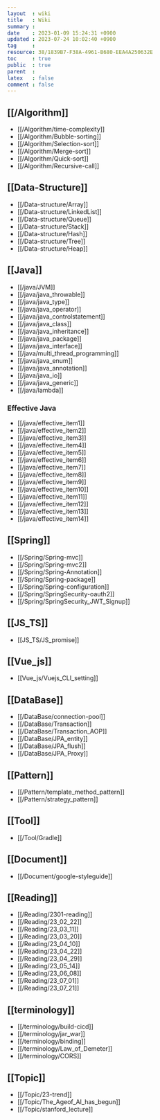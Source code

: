 ```yaml
---
layout  : wiki
title   : Wiki
summary : 
date    : 2023-01-09 15:24:31 +0900
updated : 2023-07-24 10:02:40 +0900
tag     : 
resource: 38/1839B7-F38A-4961-B680-EEA4A250632E
toc     : true
public  : true
parent  : 
latex   : false
comment : false
---
```


## [[/Algorithm]]
* [[/Algorithm/time-complexity]]
* [[/Algorithm/Bubble-sorting]]
* [[/Algorithm/Selection-sort]]
* [[/Algorithm/Merge-sort]]
* [[/Algorithm/Quick-sort]]
* [[/Algorithm/Recursive-call]]

## [[Data-Structure]]
* [[/Data-structure/Array]]
* [[/Data-structure/LinkedList]]
* [[/Data-structure/Queue]]
* [[/Data-structure/Stack]]
* [[/Data-structure/Hash]]
* [[/Data-structure/Tree]]
* [[/Data-structure/Heap]]

## [[Java]]
* [[/java/JVM]]
* [[/java/java_throwable]]
* [[/java/java_type]]
* [[/java/java_operator]]
* [[/java/java_controlstatement]]
* [[/java/java_class]]
* [[/java/java_inheritance]]
* [[/java/java_package]]
* [[/java/java_interface]]
* [[/java/multi_thread_programming]]
* [[/java/java_enum]]
* [[/java/java_annotation]]
* [[/java/java_io]]
* [[/java/java_generic]]
* [[/java/lambda]]
 
### Effective Java
* [[/java/effective_item1]]
* [[/java/effective_item2]]
* [[/java/effective_item3]]
* [[/java/effective_item4]]
* [[/java/effective_item5]]
* [[/java/effective_item6]]
* [[/java/effective_item7]]
* [[/java/effective_item8]]
* [[/java/effective_item9]]
* [[/java/effective_item10]]
* [[/java/effective_item11]]
* [[/java/effective_item12]]
* [[/java/effective_item13]]
* [[/java/effective_item14]]

## [[Spring]]
* [[/Spring/Spring-mvc]]
* [[/Spring/Spring-mvc2]]
* [[/Spring/Spring-Annotation]]
* [[/Spring/Spring-package]]
* [[/Spring/Spring-configuration]]
* [[/Spring/SpringSecurity-oauth2]]
* [[/Spring/SpringSecurity_JWT_Signup]]

## [[JS_TS]]
- [[JS_TS/JS_promise]]

## [[Vue_js]]
- [[Vue_js/Vuejs_CLI_setting]]

## [[DataBase]]
* [[/DataBase/connection-pool]]
* [[/DataBase/Transaction]]
* [[/DataBase/Transaction_AOP]]
* [[/DataBase/JPA_entity]]
* [[/DataBase/JPA_flush]]
* [[/DataBase/JPA_Proxy]]

## [[Pattern]]
* [[/Pattern/template_method_pattern]]
* [[/Pattern/strategy_pattern]]

## [[Tool]]
* [[/Tool/Gradle]]

## [[Document]]
* [[/Document/google-styleguide]]

## [[Reading]]
* [[/Reading/2301-reading]]
* [[/Reading/23_02_22]]
* [[/Reading/23_03_11]]
* [[/Reading/23_03_20]]
* [[/Reading/23_04_10]]
* [[/Reading/23_04_22]]
* [[/Reading/23_04_29]]
* [[/Reading/23_05_14]]
* [[/Reading/23_06_08]]
* [[/Reading/23_07_01]]
* [[/Reading/23_07_21]]

## [[terminology]]
* [[/terminology/build-cicd]]
* [[/terminology/jar_war]]
* [[/terminology/binding]]
* [[/terminology/Law_of_Demeter]]
* [[/terminology/CORS]]

## [[Topic]]
* [[/Topic/23-trend]]
* [[/Topic/The_Ageof_AI_has_begun]]
* [[/Topic/stanford_lecture]]
